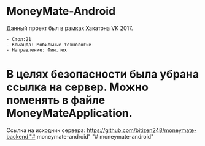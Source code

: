 # MoneyMate-Android

Данный проект был в рамках Хакатона VK 2017.

    - Стол:21
    - Команда: Мобильные технологии
    - Направление: Фин.тех

# В целях безопасности была убрана ссылка на сервер. Можно поменять в файле MoneyMateApplication.
Ссылка на исходник сервера: https://github.com/bitizen248/moneymate-backend."# moneymate-android" 
"# moneymate-android" 
